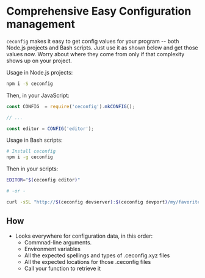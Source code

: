 
# Comprehensive Easy Configuration management

`ceconfig` makes it easy to get config values for your program -- both Node.js projects and Bash scripts.
Just use it as shown below and get those values now.  Worry about where they come from only if that
complexity shows up on your project.

Usage in Node.js projects:

```sh
npm i -S ceconfig
```

Then, in your JavaScript:

```javascript
const CONFIG  = require('ceconfig').mkCONFIG();

// ...

const editor = CONFIG('editor');
```

Usage in Bash scripts:

```sh
# Install ceconfig
npm i -g ceconfig
```

Then in your scripts:

```sh
EDITOR="$(ceconfig editor)"

# -or -

curl -sSL "http://$(ceconfig devserver):$(ceconfig devport)/my/favorite/route"
```

## How

* Looks everywhere for configuration data, in this order:
  * Commnad-line arguments.
  * Environment variables
  * All the expected spellings and types of .ceconfig.xyz files
  * All the expected locations for those .ceconfig files
  * Call your function to retrieve it


